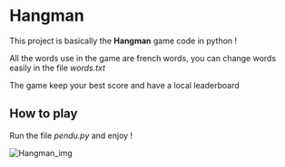 # Hangman #
This project is basically the **Hangman** game code in python !

All the words use in the game are french words, you can change words easily in the file _words.txt_

The game keep your best score and have a local leaderboard

## How to play ##
Run the file _pendu.py_ and enjoy !

![Hangman_img](https://user-images.githubusercontent.com/59777055/163549954-0699ca87-a8b4-4e26-b0ec-350853a5cd80.PNG)
